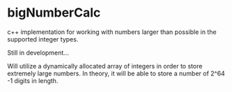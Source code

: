 # bigNumberCalc
c++ implementation for working with numbers larger than possible in the supported integer types.

Still in development...

Will utilize a dynamically allocated array of integers in order to store extremely large numbers.
In theory, it will be able to store a number of 2^64 -1 digits in length.
